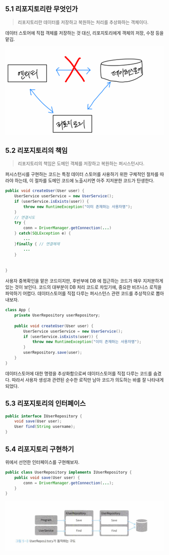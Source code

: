 ## 5.1 리포지토리란 무엇인가
> 리포지토리란 데이터를 저장하고 복원하는 처리를 추상화하는 객체이다.

데이터 스토어에 직접 객체를 저장하는 것 대신, 리포지토리에게 객체의 저장, 수정 등을 맡김.

![img_1.png](img_1.png)

## 5.2 리포지토리의 책임
> 리포지토리의 책임은 도메인 객체를 저장하고 복원하는 퍼시스턴시다.

퍼시스턴시를 구현하는 코드는 특정 데이터 스토어를 사용하기 위한 구체적인 절차를 따라야 하는데, 이 절차를
도메인 코드에 노출시키면 아주 지저분한 코드가 탄생한다.

```java
public void createUser(User user) {
    UserService userService = new UserService();
    if (userService.isExists(user)) {
        throw new RuntimeException("이미 존재하는 사용자명");    
    }
    // 연결시도    
    try {
        conn = DriverManager.getConnection(...)    
    } catch(SQLException e) {
        ...    
    }finally { // 연결해제
        ...
    }
    
    
}
```

사용자 중복확인을 맡은 코드이지만, 후반부에 DB 에 접근하는 코드가 매우 지저분하게 있는 것이 보인다.
코드의 대부분이 DB 처리 코드로 차있기에, 중요한 비즈니스 로직을 파악하기 어렵다. 데이터스토어를 직접 다루는 퍼시스턴스 관련 코드를 추상적으로 뽑아내보자.

```java
class App {
    private UserRepository userRepository;
    
    public void createUser(User user) {
        UserService userService = new UserService();
        if (userService.isExists(user)) {
            throw new RuntimeException("이미 존재하는 사용자명");
        }
        userRepository.save(user);
    }
}
```
데이터스토어에 대한 명령을 추상화함으로써 데이터스토어를 직접 다루는 코드를 숨겼다. 따라서 사용자 생성과 관련된 순수한 로직만 남아 코드가 의도하는
바를 잘 나타내게 되었다.

## 5.3 리포지토리의 인터페이스
```java
public interface IUserRepository {
    void save(User user);
    User find(String username);
}
```

## 5.4 리포지토리 구현하기
위에서 선언한 인터페이스를 구현해보자.
```java
public class UserRepository implements IUserRepository {
    public void save(User user) {
        conn = DriverManager.getConnection(...);
    }
}
```

![img_2.png](img_2.png)